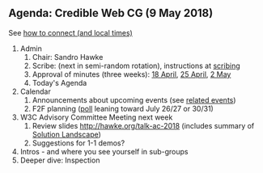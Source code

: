 ## Agenda: Credible Web CG (9 May 2018)

See [how to connect (and local times)](../how-to-connect.md)

1. Admin
    1. Chair: Sandro Hawke
    1. Scribe: (next in semi-random rotation), instructions at [scribing](../scribing.html)
    1. Approval of minutes (three weeks): [18 April](../minutes/20180418.html), [25 April](../minutes/20180425.html), [2 May](../minutes/20180502.html)
    1. Today's Agenda
1. Calendar
    1. Announcements about upcoming events (see [related events](https://calendar.google.com/calendar/embed?src=certifiedcontentcoalition.org_9cd49bitubv0sicvpt6gvf9km0%40group.calendar.google.com))
    1. F2F planning ([poll](https://doodle.com/poll/qudimieecq8kapdn) leaning toward July 26/27 or 30/31)
1. W3C Advisory Committee Meeting next week
    1. Review slides <http://hawke.org/talk-ac-2018> (includes summary of  [Solution Landscape](https://w3c.github.io/credweb/landscape.html))
    1. Suggestions for 1-1 demos?
1. Intros - and where you see yourself in sub-groups
1. Deeper dive: Inspection
